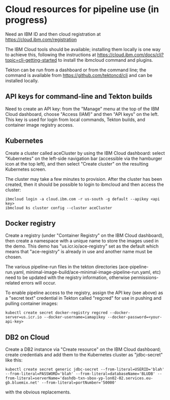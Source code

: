 # Cloud resources for pipeline use (in progress)

Need an IBM ID and then cloud registration at https://cloud.ibm.com/registration

The IBM Cloud tools should be available; installing them locally is one way to achieve this, following
the instructions at https://cloud.ibm.com/docs/cli?topic=cli-getting-started to install the ibmcloud
command and plugins. 

Tekton can be run from a dashboard or from the command line; the command is available from https://github.com/tektoncd/cli and
can be installed locally.

## API keys for command-line and Tekton builds

Need to create an API key: from the "Manage" menu at the top of the IBM Cloud dashboard, choose "Access (IAM)" and 
then "API keys" on the left. This key is used for login from local commands, Tekton builds, and container image
registry access.

## Kubernetes

Create a cluster called aceCluster by using the IBM Cloud dashboard: select "Kubernetes" on the left-side navigation 
bar (accessible via the hamburger icon at the top left), and then select "Create cluster" on the resulting Kubernetes 
screen.

The cluster may take a few minutes to provision. After the cluster has been created, then it should be possible
to login to ibmcloud and then access the cluster:
```
ibmcloud login -a cloud.ibm.com -r us-south -g default --apikey <api key>
ibmcloud ks cluster config --cluster aceCluster
```

## Docker registry

Create a registry (under "Container Registry" on the IBM Cloud dashboard), then create a namespace 
with a unique name to store the images used in the demo. This demo has "us.icr.io/ace-registry" set as the 
default which means that "ace-registry" is already in use and another name must be chosen.

The various pipeline-run files in the tekton directories (ace-pipeline-run.yaml,
minimal-image-build/ace-minimal-image-pipeline-run.yaml, etc) need to be updated with the registry information,
otherwise permissions-related errors will occur.

To enable pipeline access to the registry, assign the API key (see above) as a "secret text" credential in 
Tekton called "regcred" for use in pushing and pulling container images:
```
kubectl create secret docker-registry regcred --docker-server=us.icr.io --docker-username=iamapikey --docker-password=<your-api-key>
```

## DB2 on Cloud

Create a DB2 instance via "Create resource" on the IBM Cloud dashboard; create credentials and add them to the Kubernetes cluster as "jdbc-secret" like this:
```
kubectl create secret generic jdbc-secret --from-literal=USERID='blah' --from-literal=PASSWORD='blah' --from-literal=databaseName='BLUDB' --from-literal=serverName='dashdb-txn-sbox-yp-lon02-02.services.eu-gb.bluemix.net' --from-literal=portNumber='50000' 
```
with the obvious replacements.
